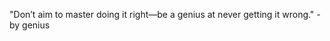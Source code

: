 "Don’t aim to master doing it right—be a genius at never getting it wrong."
                                                                  - by genius
